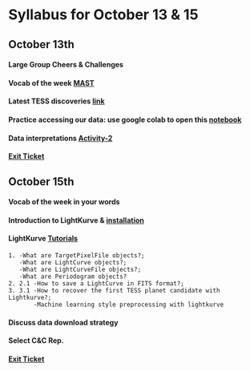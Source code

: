# Syllabus for October 13 & 15


## October 13th
#### Large Group Cheers & Challenges 
#### Vocab of the week [MAST](https://archive.stsci.edu)
#### Latest TESS discoveries [link](https://www.nasa.gov/content/latest-tess-stories)
#### Practice accessing our data: use google colab to open this [notebook](https://github.com/deerow22/EscapeEarth/blob/main/notes/How_to_access_our_shared_data_folder.ipynb)
#### Data interpretations [Activity-2](https://github.com/deerow22/EscapeEarth/blob/main/interns/Activities/Instructions/Activity-2.md)
#### [Exit Ticket](https://docs.google.com/forms/d/e/1FAIpQLSfhexyVY226Fo7eyEtHve_MwAFkbjSh_eVrbftjhPyLBquDqQ/viewform?usp=sf_link)



## October 15th
#### Vocab of the week in your words 
#### Introduction to LightKurve & [installation](https://docs.lightkurve.org/quickstart.html)
#### LightKurve [Tutorials](https://docs.lightkurve.org/tutorials/index.html)
	1. -What are TargetPixelFile objects?; 
	   -What are LightCurve objects?; 
	   -What are LightCurveFile objects?; 
	   -What are Periodogram objects?
	2. 2.1 -How to save a LightCurve in FITS format?;    
	3. 3.1 -How to recover the first TESS planet candidate with Lightkurve?; 
	       -Machine learning style preprocessing with lightkurve
#### Discuss data download strategy 
#### Select C&C Rep.
#### [Exit Ticket](https://docs.google.com/forms/d/e/1FAIpQLSfhexyVY226Fo7eyEtHve_MwAFkbjSh_eVrbftjhPyLBquDqQ/viewform?usp=sf_link)

